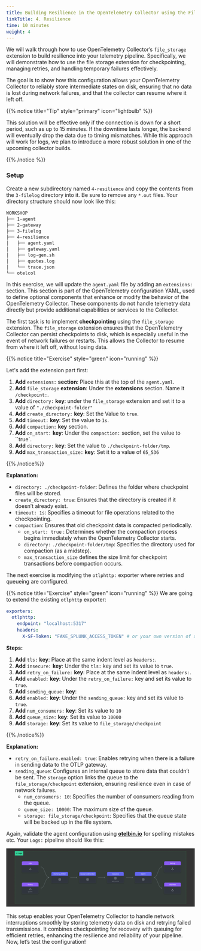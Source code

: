 ```yaml
---
title: Building Resilience in the OpenTelemetry Collector using the File Storage Extension
linkTitle: 4. Resilience
time: 10 minutes
weight: 4
---
```


We will walk through how to use OpenTelemetry Collector’s `file_storage` extension to build resilience into your telemetry pipeline. Specifically, we will demonstrate how to use the file storage extension for checkpointing, managing retries, and handling temporary failures effectively.

The goal is to show how this configuration allows your OpenTelemetry Collector to reliably store intermediate states on disk, ensuring that no data is lost during network failures, and that the collector can resume where it left off.

{{% notice title="Tip" style="primary"  icon="lightbulb" %}}

This solution will be effective only if the connection is down for a short period, such as up to 15 minutes. If the downtime lasts longer, the backend will eventually drop the data due to timing mismatches. While this approach will work for logs, we plan to introduce a more robust solution in one of the upcoming collector builds.

{{% /notice %}}

### Setup

Create a new subdirectory named `4-resilience` and copy the contents from the `3-filelog` directory into it. Be sure to remove any `*.out` files. Your directory structure should now look like this:

```text
WORKSHOP
├── 1-agent
├── 2-gateway
├── 3-filelog
├── 4-resilience
│   ├── agent.yaml
│   ├── gateway.yaml
│   ├── log-gen.sh
│   ├── quotes.log
│   └── trace.json
└── otelcol
```

In this exercise, we will update the `agent.yaml` file by adding an `extensions:` section. This section is part of the OpenTelemetry configuration YAML, used to define optional components that enhance or modify the behavior of the OpenTelemetry Collector. These components do not handle telemetry data directly but provide additional capabilities or services to the Collector.

The first task is to implement **checkpointing** using the `file_storage` extension. The `file_storage` extension ensures that the OpenTelemetry Collector can persist checkpoints to disk, which is especially useful in the event of network failures or restarts. This allows the Collector to resume from where it left off, without losing data.

{{% notice title="Exercise" style="green" icon="running" %}}

Let's add the extension part first:

1. **Add** `extensions:` **section**: Place this at the top of the `agent.yaml`.
2. **Add** `file_storage` **extension**: Under the **extensions** section. Name it `/checkpoint:`.
3. **Add** `directory:` **key**: under the `file_storage` extension and set it to a value of `"./checkpoint-folder"`
4. **Add** `create_directory:` **key**: Set the Value to `true`.
5. **Add** `timeout:` **key**: Set the value to `1s`.
6. **Add** `compaction:` **key** section.
7. **Add** `on_start:` **key**: Under the `compaction:` section, set the value to ``true`.
8. **Add** `directory:` **key**: Set the value to `./checkpoint-folder/tmp`.
9. **Add** `max_transaction_size:` **key**: Set it to a value of `65_536`

{{% /notice%}}

**Explanation:**

- `directory: ./checkpoint-folder`: Defines the folder where checkpoint files will be stored.
- `create_directory: true`: Ensures that the directory is created if it doesn’t already exist.
- `timeout: 1s`: Specifies a timeout for file operations related to the checkpointing.
- `compaction`: Ensures that old checkpoint data is compacted periodically.
  - `on_start: true` : Determines whether the compaction process begins immediately when the OpenTelemetry Collector starts.
  - `directory:` `./checkpoint-folder/tmp`: Specifies the directory used for compaction (as a midstep).
  - `max_transaction_size` defines the size limit for checkpoint transactions before compaction occurs.

The next exercise is modifying the `otlphttp:` exporter where retries and queueing are configured.

{{% notice title="Exercise" style="green" icon="running" %}}
We are going to extend the existing `otlphttp` exporter:

```yaml
exporters:
  otlphttp:
    endpoint: "localhost:5317"
    headers:
      X-SF-Token: "FAKE_SPLUNK_ACCESS_TOKEN" # or your own version of a token
```

**Steps:**

1. **Add** `tls:` **key**: Place at the same indent level as `headers:`.
2. **Add** `insecure:` **key**: Under the `tls:` key and set its value to `true`.
3. **Add** `retry_on_failure:` **key**: Place at the same indent level as `headers:`.
4. **Add** `enabled:` **key**: Under the `retry_on_failure:` key and set its value to `true`.
5. **Add** `sending_queue:` **key**:
6. **Add** `enabled:` **key**: Under the `sending_queue:` key and set its value to `true`.
7. **Add** `num_consumers:` **key**: Set its value to `10`
8. **Add** `queue_size:`  **key**: Set its value to `10000`
9. **Add** `storage:` **key**: Set its value to `file_storage/checkpoint`

{{% /notice%}}

**Explanation:**

- `retry_on_failure.enabled: true`: Enables retrying when there is a failure in sending data to the OTLP gateway.
- `sending_queue`: Configures an internal queue to store data that couldn’t be sent. The `storage` option links the queue to the `file_storage/checkpoint` extension, ensuring resilience even in case of network failures.
  - `num_consumers: 10`: Specifies the number of consumers reading from the queue.
  - `queue_size: 10000`: The maximum size of the queue.
  - `storage: file_storage/checkpoint`: Specifies that the queue state will be backed up in the file system.

Again, validate the agent configuration using **[otelbin.io](https://www.otelbin.io/)** for spelling mistakes etc. Your `Logs:` pipeline should like this:

![logs from otelbin](../images/filelog-3-1-logs.png)

This setup enables your OpenTelemetry Collector to handle network interruptions smoothly by storing telemetry data on disk and retrying failed transmissions. It combines checkpointing for recovery with queuing for efficient retries, enhancing the resilience and reliability of your pipeline. Now, let’s test the configuration!
